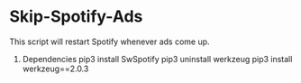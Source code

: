 # Skip-Spotify-Ads

This script will restart Spotify whenever ads come up.

1. Dependencies
pip3 install SwSpotify
pip3 uninstall werkzeug
pip3 install werkzeug==2.0.3
